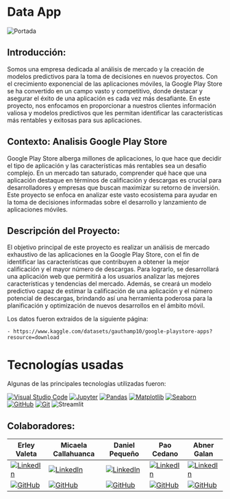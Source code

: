# Data App

![Portada](images/portada.png)

## Introducción: 

Somos una empresa dedicada al análisis de mercado y la creación de modelos predictivos para la toma de decisiones en nuevos proyectos. Con el crecimiento exponencial de las aplicaciones móviles, la Google Play Store se ha convertido en un campo vasto y competitivo, donde destacar y asegurar el éxito de una aplicación es cada vez más desafiante. En este proyecto, nos enfocamos en proporcionar a nuestros clientes información valiosa y modelos predictivos que les permitan identificar las características más rentables y exitosas para sus aplicaciones.

## Contexto: Analisis Google Play Store

Google Play Store alberga millones de aplicaciones, lo que hace que decidir el tipo de aplicación y las características más rentables sea un desafío complejo. En un mercado tan saturado, comprender qué hace que una aplicación destaque en términos de calificación y descargas es crucial para desarrolladores y empresas que buscan maximizar su retorno de inversión. Este proyecto se enfoca en analizar este vasto ecosistema para ayudar en la toma de decisiones informadas sobre el desarrollo y lanzamiento de aplicaciones móviles.

## Descripción del Proyecto: 

El objetivo principal de este proyecto es realizar un análisis de mercado exhaustivo de las aplicaciones en la Google Play Store, con el fin de identificar las características que contribuyen a obtener la mejor calificación y el mayor número de descargas. Para lograrlo, se desarrollará una aplicación web que permitirá a los usuarios analizar las mejores características y tendencias del mercado. Además, se creará un modelo predictivo capaz de estimar la calificación de una aplicación y el número potencial de descargas, brindando así una herramienta poderosa para la planificación y optimización de nuevos desarrollos en el ámbito móvil.

Los datos fueron extraidos  de la siguiente página: 

    - https://www.kaggle.com/datasets/gauthamp10/google-playstore-apps?resource=download

# Tecnologías usadas

Algunas de las principales tecnologías utilizadas fueron:

[![Visual Studio Code](https://img.shields.io/badge/IDE-Visual%20Studio%20Code-blue)](https://code.visualstudio.com/) 
[![Jupyter](https://img.shields.io/badge/Notebook-Jupyter-orange)](https://jupyter.org/)
[![Pandas](https://img.shields.io/badge/Library-Pandas-brightgreen)](https://pandas.pydata.org/)
[![Matplotlib](https://img.shields.io/badge/Library-Matplotlib-blue)](https://matplotlib.org/)
[![Seaborn](https://img.shields.io/badge/Library-Seaborn-yellow)](https://seaborn.pydata.org/)
[![GitHub](https://img.shields.io/badge/Platform-GitHub-lightgrey)](https://github.com/)
[![Git](https://img.shields.io/badge/Version%20Control-Git-blue)](https://git-scm.com/)
![Streamlit](https://img.shields.io/badge/Framework-Streamlit-red)

## Colaboradores:

| Erley Valeta | Micaela Callahuanca | Daniel Pequeño | Pao Cedano | Abner Galan |
|--------------|---------------------|----------------|------------|-------------|
| [![LinkedIn](https://img.shields.io/badge/linkedin-%230077B5.svg?style=for-the-badge&logo=linkedin&logoColor=white)](https://www.linkedin.com/in/erley-valeta-devops/) | [![LinkedIn](https://img.shields.io/badge/linkedin-%230077B5.svg?style=for-the-badge&logo=linkedin&logoColor=white)](https://www.linkedin.com/in/micaelacallahuanca/) | [![LinkedIn](https://img.shields.io/badge/linkedin-%230077B5.svg?style=for-the-badge&logo=linkedin&logoColor=white)](https://www.linkedin.com/in/daniel-peque%C3%B1o/) | [![LinkedIn](https://img.shields.io/badge/linkedin-%230077B5.svg?style=for-the-badge&logo=linkedin&logoColor=white)](https://www.linkedin.com/in/paolacedanouseche/) | [![LinkedIn](https://img.shields.io/badge/linkedin-%230077B5.svg?style=for-the-badge&logo=linkedin&logoColor=white)](https://www.linkedin.com/in/abner-david-galan-roldan/) |
| [![GitHub](https://img.shields.io/badge/github-%23121011.svg?style=for-the-badge&logo=github&logoColor=white)](https://github.com/ErleyValeta) | [![GitHub](https://img.shields.io/badge/github-%23121011.svg?style=for-the-badge&logo=github&logoColor=white)](https://github.com/MicaelaCallahuanca) | [![GitHub](https://img.shields.io/badge/github-%23121011.svg?style=for-the-badge&logo=github&logoColor=white)](https://github.com/danpeq) | [![GitHub](https://img.shields.io/badge/github-%23121011.svg?style=for-the-badge&logo=github&logoColor=white)](https://github.com/Pao067) | [![GitHub](https://img.shields.io/badge/github-%23121011.svg?style=for-the-badge&logo=github&logoColor=white)](https://github.com/AbnerGalRol) |
